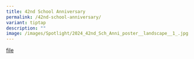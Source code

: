 ```yaml
---
title: 42nd School Anniversary
permalink: /42nd-school-anniversary/
variant: tiptap
description: ""
image: /images/Spotlight/2024_42nd_Sch_Anni_poster__landscape__1_.jpg
---
```

<p><a href="/files/News/42_Sch_Anni_Prog_Booklet.pdf" rel="noopener noreferrer nofollow" target="_blank">file</a>
</p>